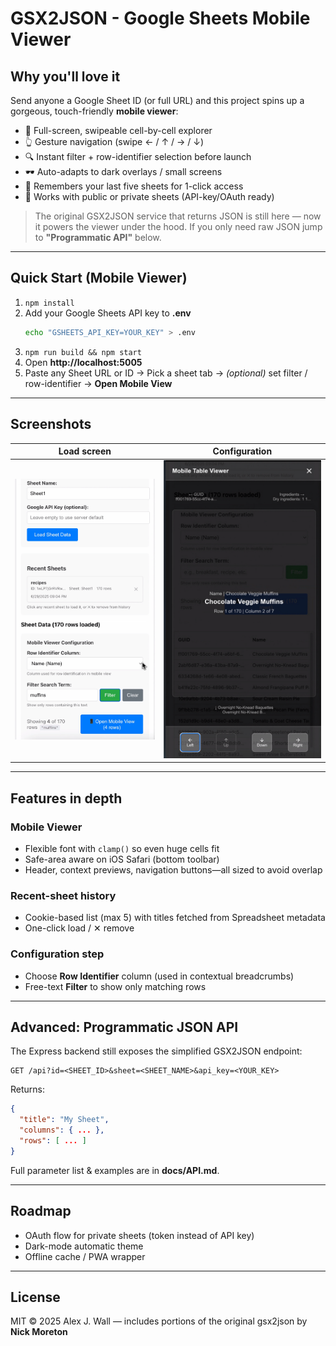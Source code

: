 # GSX2JSON - Google Sheets **Mobile Viewer**

## Why you'll love it

Send anyone a Google Sheet ID (or full URL) and this project spins up a gorgeous, touch-friendly **mobile viewer**:

* 📱   Full-screen, swipeable cell-by-cell explorer
* 👆   Gesture navigation (swipe ← / ↑ / → / ↓)
* 🔍   Instant filter + row-identifier selection before launch
* 🕶️   Auto-adapts to dark overlays / small screens
* 💾  Remembers your last five sheets for 1-click access
* 🔐  Works with public or private sheets (API-key/OAuth ready)

> The original GSX2JSON service that returns JSON is still here — now it powers the viewer under the hood.  If you only need raw JSON jump to **"Programmatic API"** below.

---

## Quick Start (Mobile Viewer)

1. `npm install`
2. Add your Google Sheets API key to **.env**
   ```bash
   echo "GSHEETS_API_KEY=YOUR_KEY" > .env
   ```
3. `npm run build && npm start`
4. Open **http://localhost:5005**
5. Paste any Sheet URL or ID → Pick a sheet tab → *(optional)* set filter / row-identifier → **Open Mobile View**

---

## Screenshots

| Load screen | Configuration | 
|-------------|---------------|
| ![loading](/loading.png) | ![viewer](viewer.png) |

---

## Features in depth

### Mobile Viewer
* Flexible font with `clamp()` so even huge cells fit
* Safe-area aware on iOS Safari (bottom toolbar)
* Header, context previews, navigation buttons—all sized to avoid overlap

### Recent-sheet history
* Cookie-based list (max 5) with titles fetched from Spreadsheet metadata
* One-click load / ✕ remove

### Configuration step
* Choose **Row Identifier** column (used in contextual breadcrumbs)
* Free-text **Filter** to show only matching rows

---

## Advanced: Programmatic JSON API

The Express backend still exposes the simplified GSX2JSON endpoint:

```http
GET /api?id=<SHEET_ID>&sheet=<SHEET_NAME>&api_key=<YOUR_KEY>
```
Returns:
```json
{
  "title": "My Sheet",
  "columns": { ... },
  "rows": [ ... ]
}
```
Full parameter list & examples are in **docs/API.md**.

---

## Roadmap
* OAuth flow for private sheets (token instead of API key)
* Dark-mode automatic theme
* Offline cache / PWA wrapper

---

## License
MIT © 2025 Alex J. Wall — includes portions of the original gsx2json by **Nick Moreton**
